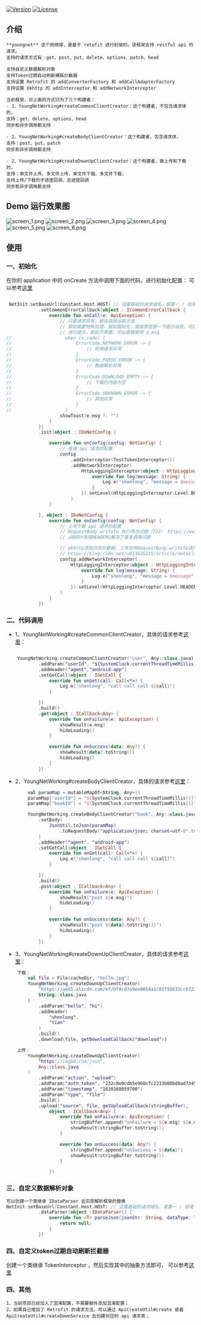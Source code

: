 [![Version](https://jitpack.io/v/HZHAndroid/youngnet.svg)](https://jitpack.io/#FunnySaltyFish/CMaterialColors)
[![License](https://img.shields.io/badge/license-MIT-blue.svg)](https://github.com/HZHAndroid/youngnet/blob/main/LICENSE)

## 介绍
```
**youngnet** 这个网络库，是基于 retofit 进行封装的。该框架支持 restful api 的请求。
支持的请求方式有：get、post、put、delete、options、patch、head

支持自定义数据解析对象
支持Token过期自动刷新模板拦截器
支持设置 Retrofit 的 addConverterFactory 和 addCallAdapterFactory
支持设置 Okhttp 的 addInterceptor 和 addNetworkInterceptor

当前框架，对上面的方式归为了三个构建者：
- 1、YoungNetWorking#createCommonClientCreator：这个构建者，不包含请求体的，
支持：get、delete、options、head
同步和异步调用都支持

- 2、YoungNetWorking#createBodyClientCreator：这个构建者，包含请求体，
支持：post、put、patch
同步和异步调用都支持

- 2、YoungNetWorking#createDownUpClientCreator：这个构建者，做上传和下载的，
支持：单文件上传、多文件上传、单文件下载、多文件下载，
支持上传/下载的子进度回调、总进度回调
同步和异步调用都支持

```

## Demo 运行效果图
![screen_1.png](https://github.com/HZHAndroid/youngnet/blob/main/demo-images/1.png)
![screen_2.png](https://github.com/HZHAndroid/youngnet/blob/main/demo-images/2.png)
![screen_3.png](https://github.com/HZHAndroid/youngnet/blob/main/demo-images/3.png)
![screen_4.png](https://github.com/HZHAndroid/youngnet/blob/main/demo-images/4.png)
![screen_5.png](https://github.com/HZHAndroid/youngnet/blob/main/demo-images/5.png)
![screen_6.png](https://github.com/HZHAndroid/youngnet/blob/main/demo-images/6.png)

## 使用
### 一、初始化
在你的 application 中的 onCreate 方法中调用下面的代码，进行初始化配置：
可以参考[这里](https://github.com/HZHAndroid/youngnet/blob/main/app/src/main/java/com/young/youngnet/MyApplication.kt)

```kotlin

 NetInit.setBaseUrl(Constant.Host.HOST) // 设置基础的请求域名，需要一 / 结尾
            .setCommonErrorCallback(object : ICommonErrorCallback {
                override fun onCall(e: ApiException) {
                    // 只要请求异常，都会调用当前方法
                    // 假如需要特殊处理，假如国际化，或者想变换一下提示消息，可以进行下面的判断，然后利用自定义的消息
                    // 进行提示，假如不需要，可以直接使用 e.msg
//                    when (e.code) {
//                        ErrorCode.NETWORK_ERROR -> {
//                            // 网络请求异常
//                        }
//                        ErrorCode.PARSE_ERROR -> {
//                            // 数据解析异常
//                        }
//                        ErrorCode.DOWNLOAD_EMPTY -> {
//                            // 下载的内容为空
//                        }
//                        ErrorCode.UNKNOWN_ERROR -> {
//                            // 其他异常
//                        }
//                    }
                    showToast(e.msg ?: "")
                }
            })
            .init(object : IDoNetConfig {

                override fun onConfig(config: NetConfig) {
                    // 普通 api 请求的配置
                    config
                        .addInterceptor(TestTokenInterceptor())
                        .addNetworkInterceptor(
                            HttpLoggingInterceptor(object : HttpLoggingInterceptor.Logger {
                                override fun log(message: String) {
                                    Log.e("shenlong", "message = $message")
                                }
                            }).setLevel(HttpLoggingInterceptor.Level.BODY)
                        )
                }

            }, object : IDoNetConfig {
                override fun onConfig(config: NetConfig) {
                    // 上传下载 api 请求的配置
                    // RequestBody writeTo 执行两次问题（722） https://www.jianshu.com/p/705b1c461040
                    // 从BODY改成HEADERS解决了重复调用问题

                    // okhttp添加日志拦截器，上传文件RequestBody.writeTo调用两次
                    // https://blog.csdn.net/u013626215/article/details/107014153
                    config.addNetworkInterceptor(
                        HttpLoggingInterceptor(object : HttpLoggingInterceptor.Logger {
                            override fun log(message: String) {
                                Log.e("shenlong", "message = $message")
                            }
                        }).setLevel(HttpLoggingInterceptor.Level.HEADERS)
                    )
                }
            })
```

### 二、代码调用

- 1、YoungNetWorking#createCommonClientCreator，具体的请求参考[这里](https://github.com/HZHAndroid/youngnet/blob/main/app/src/main/java/com/young/youngnet/demo/CommonClientCreatorActivity.kt)：

```kotlin

    YoungNetWorking.createCommonClientCreator("user", Any::class.java)
            .addParam("userId", "${SystemClock.currentThreadTimeMillis()}")
            .addHeader("agent","android-app")
            .setGetCall(object : IGetCall {
                override fun onGet(call: Call<*>) {
                    Log.e("shenlong", "call call call ${call}")
                }

            })
            .build()
            .get(object : ICallback<Any> {
                override fun onFailure(e: ApiException) {
                    showResult(e.msg)
                    hideLoading()
                }

                override fun onSuccess(data: Any?) {
                    showResult(data?.toString())
                    hideLoading()
                }
            })
```

- 2、YoungNetWorking#createBodyClientCreator，具体的请求参考[这里](https://github.com/HZHAndroid/youngnet/blob/main/app/src/main/java/com/young/youngnet/demo/BodyClientCreatorActivity.kt)：
```kotlin
        val paramMap = mutableMapOf<String, Any>()
        paramMap["userId"] = "${SystemClock.currentThreadTimeMillis()}"
        paramMap["bookId"] = "${SystemClock.currentThreadTimeMillis()}"

        YoungNetWorking.createBodyClientCreator("book", Any::class.java)
            .setBody(
                JsonUtil.toJson(paramMap)
                    .toRequestBody("application/json; charset=utf-8".toMediaTypeOrNull())
            )
            .addHeader("agent", "android-app")
            .setGetCall(object : IGetCall {
                override fun onGet(call: Call<*>) {
                    Log.e("shenlong", "call call call ${call}")
                }

            })
            .build()
            .post(object : ICallback<Any> {
                override fun onFailure(e: ApiException) {
                    showResult("post ${e.msg}")
                    hideLoading()
                }

                override fun onSuccess(data: Any?) {
                    showResult("post ${data?.toString()}")
                    hideLoading()
                }
            })
```

- 3、YoungNetWorking#createDownUpClientCreator，具体的请求参考[这里](https://github.com/HZHAndroid/youngnet/blob/main/app/src/main/java/com/young/youngnet/demo/DownUpClientCreatorActivity.kt)：
```kotlin
    下载：
        val file = File(cacheDir, "hello.jpg")
        YoungNetWorking.createDownUpClientCreator(
            "https://ae01.alicdn.com/kf/Uf8cd7a9ee0054a1c85f95633ccb722fc3.jpg",
            String::class.java
        )
            .addParam("hello", "hi")
            .addHeader(
                "shenlong",
                "tian"
            )
            .build()
            .download(file, getDownloadCallback("download"))

    上传：
        YoungNetWorking.createDownUpClientCreator(
            "https://imgbb.com/json",
            Any::class.java
        )
            .addParam("action", "upload")
            .addParam("auth_token", "232c8e0cdb5e960cfc2233b80bd8ad7345b17090")
            .addParam("timestamp", "1630168059700")
            .addParam("type", "file")
            .build()
            .upload("source", file, getUploadCallback(stringBuffer),
                object : ICallback<Any> {
                    override fun onFailure(e: ApiException) {
                        stringBuffer.append("onFailure = ${e.msg} ${e.message}")
                        showResult(stringBuffer.toString())
                    }

                    override fun onSuccess(data: Any?) {
                        stringBuffer.append("onSuccess = ${data}")
                        showResult(stringBuffer.toString())
                    }

                })
```

### 三、自定义数据解析对象
```kotlin
可以创建一个类继承 IDataParser 去实现解析框架的替换
NetInit.setBaseUrl(Constant.Host.HOST) // 设置基础的请求域名，需要一 / 结尾
            .dataParser(object :IDataParser() {
                override fun <T> parseJson(jsonStr: String, dataType: Type): T {
                    return null;
                }
            })
```

### 四、自定义token过期自动刷新拦截器

创建一个类继承 TokenInterceptor ，然后实现其中的抽象方法即可，
可以参考[这里](https://github.com/HZHAndroid/youngnet/blob/main/app/src/main/java/com/young/youngnet/interceptor/TestTokenInterceptor.kt)


### 四、其他
```
1、当前项目已经加入了混淆配置，不需要额外添加混淆配置；
2、如果自己增加了 Retrofit 的请求方法，可以通过 ApiCreateUtil#create 或者 ApiCreateUtil#createDownService 去创建对应的 api 请求类；
```
